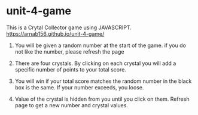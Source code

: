 # unit-4-game
This is a Crytal Collector game using JAVASCRIPT.
https://arnab156.github.io/unit-4-game/

1. You will be given a random number at the start of the game. if you do not like the number, please refresh the page

2. There are four crystals. By clicking on each crystal you will add a specific number of points to your total score.

3. You will win if your total score matches the random number in the black box is the same. If your number exceeds, you loose.

4. Value of the crystal is hidden from you until you click on them. Refresh page to get a new number and crystal values.
